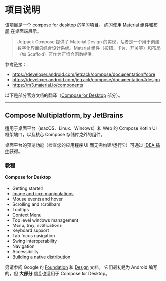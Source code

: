 # 项目说明

该项目是一个 compose for desktop 的学习项目。
练习使用 [Material 组件和布局](https://developer.android.com/jetpack/compose/layouts/material) 在桌面端展示。

> Jetpack Compose 提供了 Material Design 的实现，后者是一个用于创建数字化界面的综合设计系统。Material 组件（按钮、卡片、开关等）和布局（如 Scaffold）可作为可组合函数提供。

参考链接：

- https://developer.android.com/jetpack/compose/documentation#core
- https://developer.android.com/jetpack/compose/documentation#design
- https://m3.material.io/components

以下是部分官方文档的翻译（[Compose for Desktop](https://github.com/JetBrains/compose-jb#compose-for-desktop) 部分）。

----

## Compose Multiplatform, by JetBrains

适用于桌面平台（macOS、Linux、Windows）和 Web 的 Compose Kotlin UI 框架端口，以及核心 Compose 存储库之外的组件。

桌面平台的预览功能（检查您的应用程序 UI 而无需构建/运行它）可通过 [IDEA 插件](https://plugins.jetbrains.com/plugin/16541-compose-multiplatform-ide-support)获得。

### 教程

#### Compose for Desktop

- Getting started
- [Image and icon manipulations](doc/1-image-icon-操作.md)
- Mouse events and hover
- Scrolling and scrollbars
- Tooltips
- Context Menu
- Top level windows management
- Menu, tray, notifications
- Keyboard support
- Tab focus navigation
- Swing interoperability
- Navigation
- Accessibility
- Building a native distribution

另请参阅 Google 的 [Foundation](https://developer.android.com/jetpack/compose/documentation#core) 和 [Design](https://developer.android.com/jetpack/compose/documentation#design) 文档。
它们最初是为 Android 编写的，但 **大部分** 信息也适用于 Compose for Desktop。

